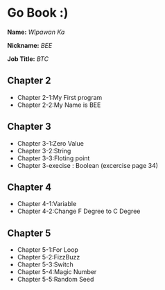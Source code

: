 # Go Book :)

**Name:** *Wipawan Ka*

**Nickname:** *BEE*

**Job Title:** *BTC*

## Chapter 2
* Chapter 2-1:My First program
* Chapter 2-2:My Name is BEE

## Chapter 3
* Chapter 3-1:Zero Value
* Chapter 3-2:String
* Chapter 3-3:Floting point
* Chapter 3-execise : Boolean (excercise page 34)

## Chapter 4
* Chapter 4-1:Variable
* Chapter 4-2:Change F Degree to C Degree  

## Chapter 5
* Chapter 5-1:For Loop
* Chapter 5-2:FizzBuzz
* Chapter 5-3:Switch
* Chapter 5-4:Magic Number
* Chapter 5-5:Random Seed